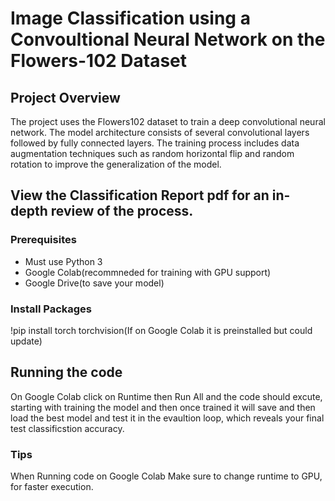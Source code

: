 # Image Classification using a Convoultional Neural Network on the Flowers-102 Dataset 

## Project Overview
The project uses the Flowers102 dataset to train a deep convolutional neural network. The model architecture consists of several convolutional layers followed by fully connected layers. The training process includes data augmentation techniques such as random horizontal flip and random rotation to improve the generalization of the model.
 
## View the Classification Report pdf for an in-depth review of the process.

### Prerequisites 

- Must use Python 3
- Google Colab(recommneded for training with GPU support)
- Google Drive(to save your model)

### Install Packages
!pip install torch torchvision(If on Google Colab it is preinstalled but could update)

## Running the code
On Google Colab click on Runtime then Run All and the code should excute, starting with training the model and then once trained it will save and then load the best model and test it in the evaultion loop, which reveals your final test classificstion accuracy.

### Tips
When Running code on Google Colab Make sure to change runtime to GPU, for faster execution.
